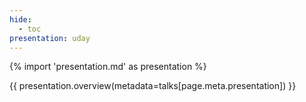 ```yaml
---
hide:
  - toc
presentation: uday
---
```


{% import 'presentation.md' as presentation %}

{{ presentation.overview(metadata=talks[page.meta.presentation]) }}

